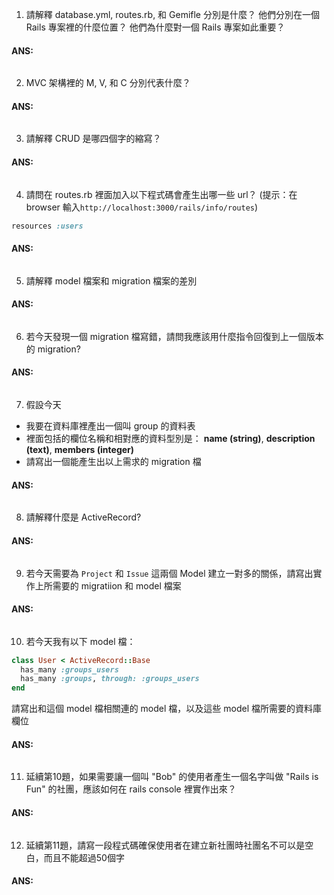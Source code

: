 1. 請解釋 database.yml, routes.rb, 和 Gemifle 分別是什麼？ 他們分別在一個 Rails 專案裡的什麼位置？ 他們為什麼對一個 Rails 專案如此重要？

  #### ANS:
  ```
  ```

2. MVC 架構裡的 M, V, 和 C 分別代表什麼？ 
  #### ANS:
  ```
  ```

3. 請解釋 CRUD 是哪四個字的縮寫？ 
  #### ANS:
  ```
  ```

4. 請問在 routes.rb 裡面加入以下程式碼會產生出哪一些 url？ (提示：在 browser 輸入```http://localhost:3000/rails/info/routes```)
  ```ruby
  resources :users
  ```
  #### ANS:
  ```
  ```

5. 請解釋 model 檔案和 migration 檔案的差別
  #### ANS:
  ```
  ```

6. 若今天發現一個 migration 檔寫錯，請問我應該用什麼指令回復到上一個版本的 migration? 
  #### ANS: 
  ```
  ```

7. 假設今天
  * 我要在資料庫裡產出一個叫 group 的資料表
  * 裡面包括的欄位名稱和相對應的資料型別是： 
    **name (string)**,
    **description (text)**,
    **members (integer)**
  * 請寫出一個能產生出以上需求的 migration 檔
  
  #### ANS: 
  ```
  ```

8. 請解釋什麼是 ActiveRecord? 
  #### ANS: 
  ```
  ```

9. 若今天需要為 ```Project``` 和 ```Issue``` 這兩個 Model 建立一對多的關係，請寫出實作上所需要的 migratiion 和 model 檔案 
  #### ANS:
  ```

  ```

10. 若今天我有以下 model 檔：
  ```ruby
  class User < ActiveRecord::Base
    has_many :groups_users
    has_many :groups, through: :groups_users 
  end
  ```
  請寫出和這個 model 檔相關連的 model 檔，以及這些 model 檔所需要的資料庫欄位
  #### ANS:
  ```
  ```

11. 延續第10題，如果需要讓一個叫 "Bob" 的使用者產生一個名字叫做 "Rails is Fun" 的社團，應該如何在 rails console 裡實作出來？
  #### ANS:
  ```
  ```

12. 延續第11題，請寫一段程式碼確保使用者在建立新社團時社團名不可以是空白，而且不能超過50個字
  #### ANS:
  ```
  ```
